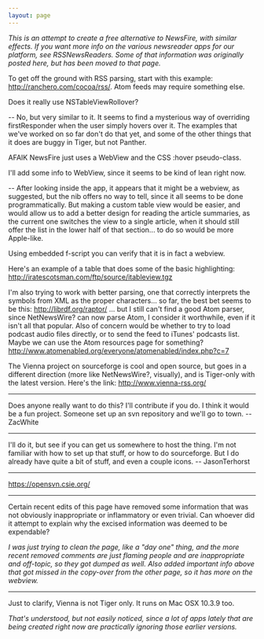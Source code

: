 ```yaml
---
layout: page
---
```


*This is an attempt to create a free alternative to NewsFire, with similar effects. If you want more info on the various newsreader apps for our platform, see RSSNewsReaders. Some of that information was originally posted here, but has been moved to that page.*

To get off the ground with RSS parsing, start with this example: http://ranchero.com/cocoa/rss/. Atom feeds may require something else.

Does it really use NSTableViewRollover?

-- No, but very similar to it. It seems to find a mysterious way of overriding firstResponder when the user simply hovers over it. The examples that we've worked on so far don't do that yet, and some of the other things that it does are buggy in Tiger, but not Panther.

AFAIK NewsFire just uses a WebView and the CSS :hover pseudo-class.

I'll add some info to WebView, since it seems to be kind of lean right now.

-- After looking inside the app, it appears that it might be a webview, as suggested, but the nib offers no way to tell, since it all seems to be done programmatically. But making a custom table view would be easier, and would allow us to add a better design for reading the article summaries, as the current one switches the view to a single article, when it should still offer the list in the lower half of that section... to do so would be more Apple-like.

Using embedded f-script you can verify that it is in fact a webview.

Here's an example of a table that does some of the basic highlighting: http://iratescotsman.com/ftp/source/itableview.tgz

I'm also trying to work with better parsing, one that correctly interprets the symbols from XML as the proper characters... so far, the best bet seems to be this: http://librdf.org/raptor/ ... but I still can't find a good Atom parser, since NetNewsWire? can now parse Atom, I consider it worthwhile, even if it isn't all that popular. Also of concern would be whether to try to load podcast audio files directly, or to send the feed to iTunes' podcasts list. Maybe we can use the Atom resources page for something? http://www.atomenabled.org/everyone/atomenabled/index.php?c=7

The Vienna project on sourceforge is cool and open source, but goes in a different direction (more like NetNewsWire?, visually), and is Tiger-only with the latest version. Here's the link: http://www.vienna-rss.org/

----

Does anyone really want to do this? I'll contribute if you do. I think it would be a fun project. Someone set up an svn repository and we'll go to town.
--ZacWhite

----

I'll do it, but see if you can get us somewhere to host the thing. I'm not familiar with how to set up that stuff, or how to do sourceforge. But I do already have quite a bit of stuff, and even a couple icons. -- JasonTerhorst

----

https://opensvn.csie.org/

----

Certain recent edits of this page have removed some information that was not obviously inappropriate or inflammatory or even trivial. Can whoever did it attempt to explain why the excised information was deemed to be expendable?

*I was just trying to clean the page, like a "day one" thing, and the more recent removed comments are just flaming people and are inappropriate and off-topic, so they got dumped as well. Also added important info above that got missed in the copy-over from the other page, so it has more on the webview.*

----

Just to clarify, Vienna is not Tiger only. It runs on Mac OSX 10.3.9 too.

*That's understood, but not easily noticed, since a lot of apps lately that are being created right now are practically ignoring those earlier versions.*
